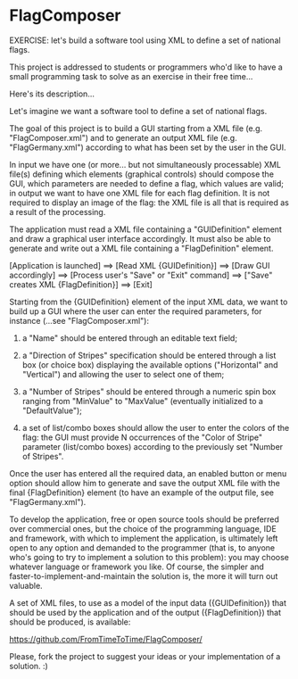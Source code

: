 # FlagComposer
EXERCISE: let's build a software tool using XML to define a set of national flags.

This project is addressed to students or programmers who'd like to have
a small programming task to solve as an exercise in their free time...

Here's its description...

Let's imagine we want a software tool to define a set of national flags.

The goal of this project is to build a GUI starting from a XML file
(e.g. "FlagComposer.xml") and to generate an output XML file (e.g.
"FlagGermany.xml") according to what has been set by the user in the GUI.

In input we have one (or more... but not simultaneously processable)
XML file(s) defining which elements (graphical controls) should
compose the GUI, which parameters are needed to define a flag,
which values are valid; in output we want to have one XML file for each
flag definition. It is not required to display an image of the flag:
the XML file is all that is required as a result of the processing.

The application must read a XML file containing a "GUIDefinition" element
and draw a graphical user interface accordingly. It must also be able to
generate and write out a XML file containing a "FlagDefinition" element.

[Application is launched]
  ==>
[Read XML {GUIDefinition}]
  ==>
[Draw GUI accordingly]
  ==>
[Process user's "Save" or "Exit" command]
  ==>
["Save" creates XML {FlagDefinition}]
  ==>
[Exit]

Starting from the {GUIDefinition} element of the input XML data, we want
to build up a GUI where the user can enter the required parameters, for
instance (...see "FlagComposer.xml"):

1. a "Name" should be entered through an editable text field;

2. a "Direction of Stripes" specification should be entered through a list
   box (or choice box) displaying the available options ("Horizontal" and
   "Vertical") and allowing the user to select one of them;

3. a "Number of Stripes" should be entered through a numeric spin box
   ranging from "MinValue" to "MaxValue" (eventually initialized to
   a "DefaultValue");

4. a set of list/combo boxes should allow the user to enter the colors of
   the flag: the GUI must provide N occurrences of the "Color of Stripe"
   parameter (list/combo boxes) according to the previously set "Number
   of Stripes".

Once the user has entered all the required data, an enabled button or
menu option should allow him to generate and save the output XML file with
the final {FlagDefinition} element (to have an example of the output file,
see "FlagGermany.xml").

To develop the application, free or open source tools should be preferred
over commercial ones, but the choice of the programming language, IDE and
framework, with which to implement the application, is ultimately left
open to any option and demanded to the programmer (that is, to anyone who's
going to try to implement a solution to this problem): you may choose
whatever language or framework you like. Of course, the simpler and
faster-to-implement-and-maintain the solution is, the more it will turn out
valuable.

A set of XML files, to use as a model of the input data ({GUIDefinition})
that should be used by the application and of the output ({FlagDefinition})
that should be produced, is available:

https://github.com/FromTimeToTime/FlagComposer/

Please, fork the project to suggest your ideas or your implementation
of a solution.
:)
